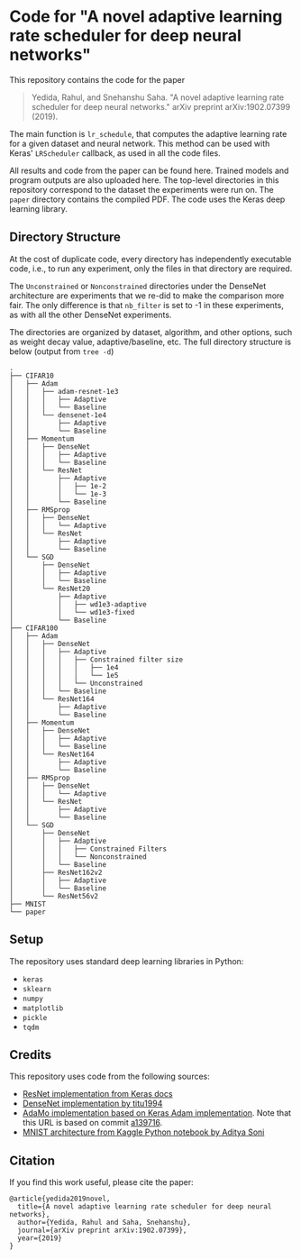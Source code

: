 # Code for "A novel adaptive learning rate scheduler for deep neural networks"
This repository contains the code for the paper
> Yedida, Rahul, and Snehanshu Saha. "A novel adaptive learning rate scheduler for deep neural networks." arXiv preprint arXiv:1902.07399 (2019).

The main function is `lr_schedule`, that computes the adaptive learning rate for a given dataset and neural network. This method can be used with Keras' `LRScheduler` callback, as used in all the code files.

All results and code from the paper can be found here. Trained models and program outputs are also uploaded here. The top-level directories in this repository correspond to the dataset the experiments were run on. The `paper` directory contains the compiled PDF. The code uses the Keras deep learning library.

## Directory Structure
At the cost of duplicate code, every directory has independently executable code, i.e., to run any experiment, only the files in that directory are required.

The `Unconstrained` or `Nonconstrained` directories under the DenseNet architecture are experiments that we re-did to make the comparison more fair. The only difference is that `nb_filter` is set to -1 in these experiments, as with all the other DenseNet experiments.

The directories are organized by dataset, algorithm, and other options, such as weight decay value, adaptive/baseline, etc. The full directory structure is below (output from `tree -d`)
```
.
├── CIFAR10
│   ├── Adam
│   │   ├── adam-resnet-1e3
│   │   │   ├── Adaptive
│   │   │   └── Baseline
│   │   └── densenet-1e4
│   │       ├── Adaptive
│   │       └── Baseline
│   ├── Momentum
│   │   ├── DenseNet
│   │   │   ├── Adaptive
│   │   │   └── Baseline
│   │   └── ResNet
│   │       ├── Adaptive
│   │       │   ├── 1e-2
│   │       │   └── 1e-3
│   │       └── Baseline
│   ├── RMSprop
│   │   ├── DenseNet
│   │   │   └── Adaptive
│   │   └── ResNet
│   │       ├── Adaptive
│   │       └── Baseline
│   └── SGD
│       ├── DenseNet
│       │   ├── Adaptive
│       │   └── Baseline
│       └── ResNet20
│           ├── Adaptive
│           │   ├── wd1e3-adaptive
│           │   └── wd1e3-fixed
│           └── Baseline
├── CIFAR100
│   ├── Adam
│   │   ├── DenseNet
│   │   │   ├── Adaptive
│   │   │   │   ├── Constrained filter size
│   │   │   │   │   ├── 1e4
│   │   │   │   │   └── 1e5
│   │   │   │   └── Unconstrained
│   │   │   └── Baseline
│   │   └── ResNet164
│   │       ├── Adaptive
│   │       └── Baseline
│   ├── Momentum
│   │   ├── DenseNet
│   │   │   ├── Adaptive
│   │   │   └── Baseline
│   │   └── ResNet164
│   │       ├── Adaptive
│   │       └── Baseline
│   ├── RMSprop
│   │   ├── DenseNet
│   │   │   └── Adaptive
│   │   └── ResNet
│   │       ├── Adaptive
│   │       └── Baseline
│   └── SGD
│       ├── DenseNet
│       │   ├── Adaptive
│       │   │   ├── Constrained Filters
│       │   │   └── Nonconstrained
│       │   └── Baseline
│       ├── ResNet162v2
│       │   ├── Adaptive
│       │   └── Baseline
│       └── ResNet56v2
├── MNIST
└── paper
```

## Setup
The repository uses standard deep learning libraries in Python:
* `keras`
* `sklearn`
* `numpy`
* `matplotlib`
* `pickle`
* `tqdm`

## Credits
This repository uses code from the following sources:
* [ResNet implementation from Keras docs](https://keras.io/examples/cifar10_resnet/)
* [DenseNet implementation by titu1994](https://github.com/titu1994/DenseNet)
* [AdaMo implementation based on Keras Adam implementation](https://github.com/keras-team/keras/blob/master/keras/optimizers.py#L436). Note that this URL is based on commit [a139716](https://github.com/keras-team/keras/commit/a1397169ddf8595736c01fcea084c8e34e1a3884).
* [MNIST architecture from Kaggle Python notebook by Aditya Soni](https://www.kaggle.com/adityaecdrid/mnist-with-keras-for-beginners-99457)

## Citation
If you find this work useful, please cite the paper:
```
@article{yedida2019novel,
  title={A novel adaptive learning rate scheduler for deep neural networks},
  author={Yedida, Rahul and Saha, Snehanshu},
  journal={arXiv preprint arXiv:1902.07399},
  year={2019}
}
```
